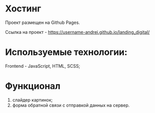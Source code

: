 # Хостинг

Проект размещен на Github Pages.

Ссылка на проект - https://username-andrei.github.io/landing_digital/

# Используемые технологии:

Frontend - JavaScript, HTML, SCSS;

# Функционал

1. слайдер картинок;  
2. форма обратной связи с отправкой данных на сервер.
